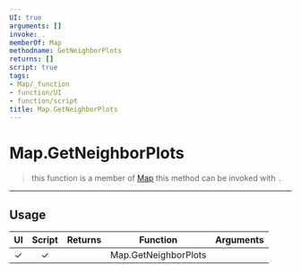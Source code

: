 ```yaml
---
UI: true
arguments: []
invoke: .
memberOf: Map
methodname: GetNeighborPlots
returns: []
script: true
tags:
- Map/_function
- function/UI
- function/script
title: Map.GetNeighborPlots
---
```

# Map.GetNeighborPlots
> this function is a member of [Map](civ-6/lua/Map.md)
> this method can be invoked with `.`
-----
## Usage
|  UI | Script | Returns | Function | Arguments |
|:---:|:------:|-------:|:--------:|:---------|
|✓|✓||Map.GetNeighborPlots||
